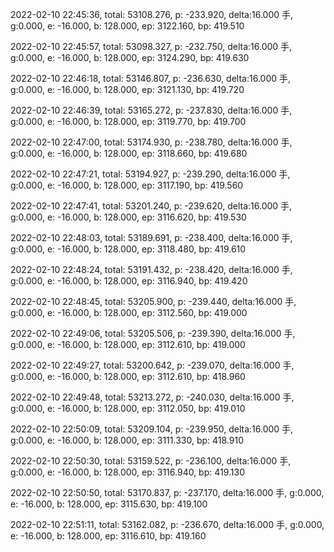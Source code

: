 2022-02-10 22:45:36, total: 53108.276, p: -233.920, delta:16.000 手, g:0.000, e: -16.000, b: 128.000, ep: 3122.160, bp: 419.510

2022-02-10 22:45:57, total: 53098.327, p: -232.750, delta:16.000 手, g:0.000, e: -16.000, b: 128.000, ep: 3124.290, bp: 419.630

2022-02-10 22:46:18, total: 53146.807, p: -236.630, delta:16.000 手, g:0.000, e: -16.000, b: 128.000, ep: 3121.130, bp: 419.720

2022-02-10 22:46:39, total: 53165.272, p: -237.830, delta:16.000 手, g:0.000, e: -16.000, b: 128.000, ep: 3119.770, bp: 419.700

2022-02-10 22:47:00, total: 53174.930, p: -238.780, delta:16.000 手, g:0.000, e: -16.000, b: 128.000, ep: 3118.660, bp: 419.680

2022-02-10 22:47:21, total: 53194.927, p: -239.290, delta:16.000 手, g:0.000, e: -16.000, b: 128.000, ep: 3117.190, bp: 419.560

2022-02-10 22:47:41, total: 53201.240, p: -239.620, delta:16.000 手, g:0.000, e: -16.000, b: 128.000, ep: 3116.620, bp: 419.530

2022-02-10 22:48:03, total: 53189.691, p: -238.400, delta:16.000 手, g:0.000, e: -16.000, b: 128.000, ep: 3118.480, bp: 419.610

2022-02-10 22:48:24, total: 53191.432, p: -238.420, delta:16.000 手, g:0.000, e: -16.000, b: 128.000, ep: 3116.940, bp: 419.420

2022-02-10 22:48:45, total: 53205.900, p: -239.440, delta:16.000 手, g:0.000, e: -16.000, b: 128.000, ep: 3112.560, bp: 419.000

2022-02-10 22:49:06, total: 53205.506, p: -239.390, delta:16.000 手, g:0.000, e: -16.000, b: 128.000, ep: 3112.610, bp: 419.000

2022-02-10 22:49:27, total: 53200.642, p: -239.070, delta:16.000 手, g:0.000, e: -16.000, b: 128.000, ep: 3112.610, bp: 418.960

2022-02-10 22:49:48, total: 53213.272, p: -240.030, delta:16.000 手, g:0.000, e: -16.000, b: 128.000, ep: 3112.050, bp: 419.010

2022-02-10 22:50:09, total: 53209.104, p: -239.950, delta:16.000 手, g:0.000, e: -16.000, b: 128.000, ep: 3111.330, bp: 418.910

2022-02-10 22:50:30, total: 53159.522, p: -236.100, delta:16.000 手, g:0.000, e: -16.000, b: 128.000, ep: 3116.940, bp: 419.130

2022-02-10 22:50:50, total: 53170.837, p: -237.170, delta:16.000 手, g:0.000, e: -16.000, b: 128.000, ep: 3115.630, bp: 419.100

2022-02-10 22:51:11, total: 53162.082, p: -236.670, delta:16.000 手, g:0.000, e: -16.000, b: 128.000, ep: 3116.610, bp: 419.160